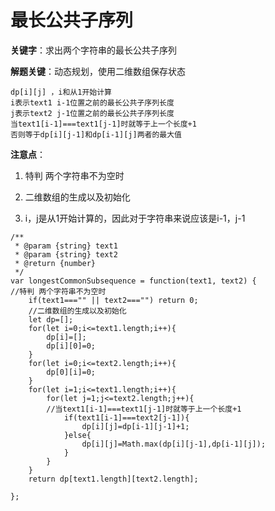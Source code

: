 # 最长公共子序列

**关键字**：求出两个字符串的最长公共子序列

**解题关键**：动态规划，使用二维数组保存状态

```
dp[i][j] ，i和从1开始计算
i表示text1 i-1位置之前的最长公共子序列长度
j表示text2 j-1位置之前的最长公共子序列长度
当text1[i-1]===text1[j-1]时就等于上一个长度+1
否则等于dp[i][j-1]和dp[i-1][j]两者的最大值
```

**注意点**：

1. 特判 两个字符串不为空时

2. 二维数组的生成以及初始化
3. i，j是从1开始计算的，因此对于字符串来说应该是i-1，j-1

```
/**
 * @param {string} text1
 * @param {string} text2
 * @return {number}
 */
var longestCommonSubsequence = function(text1, text2) {
//特判 两个字符串不为空时
    if(text1==="" || text2==="") return 0;
    //二维数组的生成以及初始化
    let dp=[];
    for(let i=0;i<=text1.length;i++){
        dp[i]=[];
        dp[i][0]=0;
    }
    for(let i=0;i<=text2.length;i++){
        dp[0][i]=0;
    }
    for(let i=1;i<=text1.length;i++){
        for(let j=1;j<=text2.length;j++){
        //当text1[i-1]===text1[j-1]时就等于上一个长度+1
            if(text1[i-1]===text2[j-1]){
                dp[i][j]=dp[i-1][j-1]+1;
            }else{
                dp[i][j]=Math.max(dp[i][j-1],dp[i-1][j]);
            }
        }
    }
    return dp[text1.length][text2.length];
    
};
```

